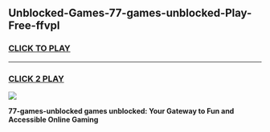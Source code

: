 
## Unblocked-Games-77-games-unblocked-Play-Free-ffvpl
<h3>
<a href="https://premium76.site?title=77-games-unblocked&ref=18A">CLICK TO PLAY</a></h3>
<hr>

<h3>
<a href="https://premium76.site?title=77-games-unblocked&ref=18A">CLICK 2 PLAY</a>
  
</h3>

<a href="https://premium76.site?title=77-games-unblocked&ref=18A"><img src="https://clearcache.store/games.png"></a>


**77-games-unblocked games unblocked: Your Gateway to Fun and Accessible Online Gaming**
